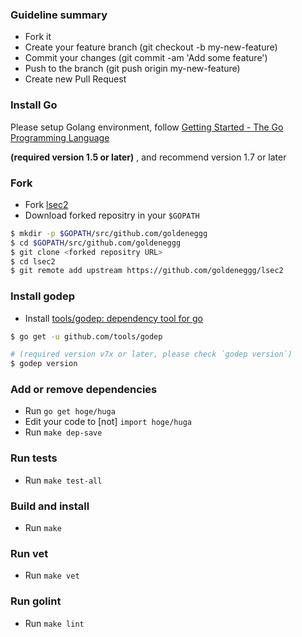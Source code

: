 ###  Guideline summary
- Fork it
- Create your feature branch (git checkout -b my-new-feature)
- Commit your changes (git commit -am 'Add some feature')
- Push to the branch (git push origin my-new-feature)
- Create new Pull Request

### Install Go
Please setup Golang environment, follow [Getting Started \- The Go Programming Language](https://golang.org/doc/instal)

__(required version 1.5 or later)__ , and recommend version 1.7 or later

### Fork
* Fork [lsec2](https://github.com/goldeneggg/lsec2/fork)
* Download forked repositry in your `$GOPATH`

```sh
$ mkdir -p $GOPATH/src/github.com/goldeneggg
$ cd $GOPATH/src/github.com/goldeneggg
$ git clone <forked repositry URL>
$ cd lsec2
$ git remote add upstream https://github.com/goldeneggg/lsec2
```

### Install godep
* Install [tools/godep: dependency tool for go](https://github.com/tools/godep)

```sh
$ go get -u github.com/tools/godep

# (required version v7x or later, please check `godep version`)
$ godep version
```

### Add or remove dependencies

* Run `go get hoge/huga`
* Edit your code to [not] `import hoge/huga`
* Run `make dep-save`

### Run tests

* Run `make test-all`

### Build and install

* Run `make`

### Run vet

* Run `make vet`

### Run golint

* Run `make lint`
